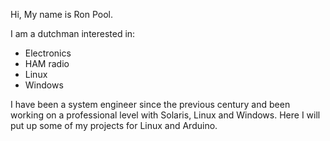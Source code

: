 Hi, My name is Ron Pool.

I am a dutchman interested in:
- Electronics
- HAM radio
- Linux
- Windows

I have been a system engineer since the previous century and been working on a professional level with Solaris, Linux and Windows. 
Here I will put up some of my projects for Linux and Arduino.



